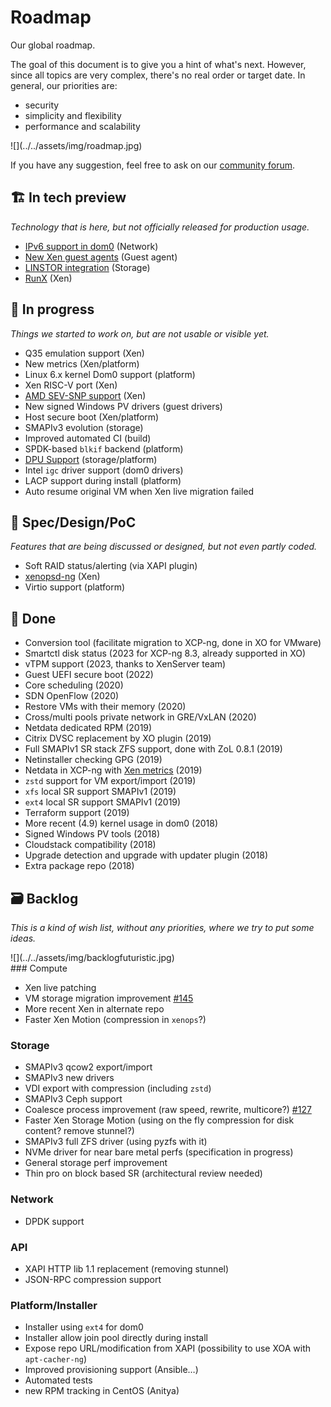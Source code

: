 # Roadmap

Our global roadmap.

The goal of this document is to give you a hint of what's next. However, since all topics are very complex, there's no real order or target date. In general, our priorities are:

* security
* simplicity and flexibility
* performance and scalability

<div style={{textAlign: 'center'}}>
![](../../assets/img/roadmap.jpg)
</div>

If you have any suggestion, feel free to ask on our [community forum](https://xcp-ng.org/forum/category/1/feedback-and-requests).

## 🏗️ In tech preview

_Technology that is here, but not officially released for production usage._

* [IPv6 support in dom0](https://xcp-ng.org/blog/2021/02/09/ipv6-in-xcp-ng/) (Network)
* [New Xen guest agents](https://gitlab.com/xen-project/xen-guest-agent) (Guest agent)
* [LINSTOR integration](https://xcp-ng.org/blog/2020/11/13/xcp-ng-and-linbit-alliance-part-ii/) (Storage)
* [RunX](https://xcp-ng.org/blog/2021/10/19/runx-is-available-in-tech-preview/) (Xen)

## 👷 In progress

_Things we started to work on, but are not usable or visible yet._

* Q35 emulation support (Xen)
* New metrics (Xen/platform)
* Linux 6.x kernel Dom0 support (platform)
* Xen RISC-V port (Xen)
* [AMD SEV-SNP support](https://github.com/xcp-ng/hyper-sev-project) (Xen)
* New signed Windows PV drivers (guest drivers)
* Host secure boot (Xen/platform)
* SMAPIv3 evolution (storage)
* Improved automated CI (build)
* SPDK-based `blkif` backend (platform)
* [DPU Support](https://xcp-ng.org/blog/2021/07/12/dpus-and-the-future-of-virtualization/) (storage/platform)
* Intel `igc` driver support (dom0 drivers)
* LACP support during install (platform)
* Auto resume original VM when Xen live migration failed

## 🥼 Spec/Design/PoC

_Features that are being discussed or designed, but not even partly coded._

* Soft RAID status/alerting (via XAPI plugin)
* [xenopsd-ng](https://github.com/xcp-ng/xenopsd-ng) (Xen)
* Virtio support (platform)

## 🏁 Done

* Conversion tool (facilitate migration to XCP-ng, done in XO for VMware)
* Smartctl disk status (2023 for XCP-ng 8.3, already supported in XO)
* vTPM support (2023, thanks to XenServer team)
* Guest UEFI secure boot (2022)
* Core scheduling (2020)
* SDN OpenFlow (2020)
* Restore VMs with their memory (2020)
* Cross/multi pools private network in GRE/VxLAN (2020)
* Netdata dedicated RPM (2019)
* Citrix DVSC replacement by XO plugin (2019)
* Full SMAPIv1 SR stack ZFS support, done with ZoL 0.8.1 (2019)
* Netinstaller checking GPG (2019)
* Netdata in XCP-ng with [Xen metrics](https://github.com/netdata/netdata/pull/5660) (2019)
* `zstd` support for VM export/import (2019)
* `xfs` local SR support SMAPIv1 (2019)
* `ext4` local SR support SMAPIv1 (2019)
* Terraform support (2019)
* More recent (4.9) kernel usage in dom0 (2018)
* Signed Windows PV tools (2018)
* Cloudstack compatibility (2018)
* Upgrade detection and upgrade with updater plugin (2018)
* Extra package repo (2018)

## 🗃️ Backlog

_This is a kind of wish list, without any priorities, where we try to put some ideas._

<div style={{textAlign: 'center'}}>
![](../../assets/img/backlogfuturistic.jpg)
</div>
### Compute

* Xen live patching
* VM storage migration improvement [#145](https://github.com/xcp-ng/xcp/issues/145)
* More recent Xen in alternate repo
* Faster Xen Motion (compression in `xenops`?)

### Storage

* SMAPIv3 qcow2 export/import
* SMAPIv3 new drivers
* VDI export with compression (including `zstd`)
* SMAPIv3 Ceph support
* Coalesce process improvement (raw speed, rewrite, multicore?) [#127](https://github.com/xcp-ng/xcp/issues/127)
* Faster Xen Storage Motion (using on the fly compression for disk content? remove stunnel?)
* SMAPIv3 full ZFS driver (using pyzfs with it)
* NVMe driver for near bare metal perfs (specification in progress)
* General storage perf improvement
* Thin pro on block based SR (architectural review needed)

### Network

* DPDK support

### API

* XAPI HTTP lib 1.1 replacement (removing stunnel)
* JSON-RPC compression support

### Platform/Installer

* Installer using `ext4` for dom0
* Installer allow join pool directly during install
* Expose repo URL/modification from XAPI (possibility to use XOA with `apt-cacher-ng`)
* Improved provisioning support (Ansible…)
* Automated tests
* new RPM tracking in CentOS (Anitya)
